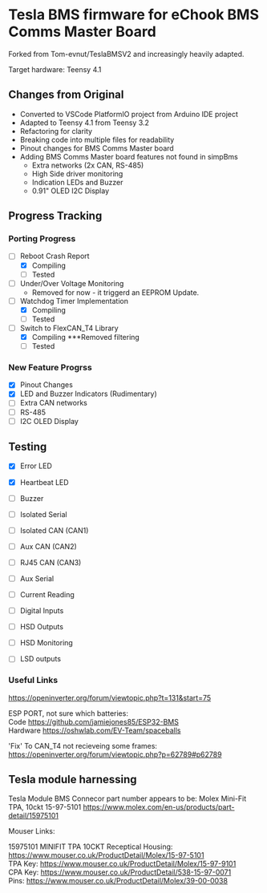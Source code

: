 # Tesla BMS firmware for eChook BMS Comms Master Board
Forked from Tom-evnut/TeslaBMSV2 and increasingly heavily adapted.

Target hardware: Teensy 4.1

## Changes from Original
- Converted to VSCode PlatformIO project from Arduino IDE project
- Adapted to Teensy 4.1 from Teensy 3.2
- Refactoring for clarity
- Breaking code into multiple files for readability
- Pinout changes for BMS Comms Master board
- Adding BMS Comms Master board features not found in simpBms
    - Extra networks (2x CAN, RS-485)
    - High Side driver monitoring
    - Indication LEDs and Buzzer
    - 0.91" OLED I2C Display
 
## Progress Tracking

### Porting Progress
- [ ] Reboot Crash Report
    - [x] Compiling
    - [ ] Tested
- [ ] Under/Over Voltage Monitoring  
    - Removed for now - it triggerd an EEPROM Update.    
- [ ] Watchdog Timer Implementation
    - [x] Compiling
    - [ ] Tested
- [ ] Switch to FlexCAN_T4 Library
    - [x] Compiling ***Removed filtering
    - [ ] Tested
     
### New Feature Progrss
- [x] Pinout Changes
- [x] LED and Buzzer Indicators (Rudimentary)
- [ ] Extra CAN networks
- [ ] RS-485
- [ ] I2C OLED Display

## Testing
- [x] Error LED
- [x] Heartbeat LED
- [ ] Buzzer
- [ ] Isolated Serial
- [ ] Isolated CAN (CAN1)
- [ ] Aux CAN (CAN2)
- [ ] RJ45 CAN (CAN3)
- [ ] Aux Serial
- [ ] Current Reading
- [ ] Digital Inputs
- [ ] HSD Outputs
- [ ] HSD Monitoring
- [ ] LSD outputs


### Useful Links
https://openinverter.org/forum/viewtopic.php?t=131&start=75

ESP PORT, not sure which batteries:    
Code https://github.com/jamiejones85/ESP32-BMS  
Hardware https://oshwlab.com/EV-Team/spaceballs

'Fix' To CAN_T4 not recieveing some frames: https://openinverter.org/forum/viewtopic.php?p=62789#p62789

## Tesla module harnessing

Tesla Module BMS Connecor part number appears to be: 
Molex Mini-Fit TPA, 10ckt 15-97-5101 
https://www.molex.com/en-us/products/part-detail/15975101

Mouser Links:

15975101 MINIFIT TPA 10CKT Receptical Housing: https://www.mouser.co.uk/ProductDetail/Molex/15-97-5101  
TPA Key: https://www.mouser.co.uk/ProductDetail/Molex/15-97-9101  
CPA Key: https://www.mouser.co.uk/ProductDetail/538-15-97-0071  
Pins: https://www.mouser.co.uk/ProductDetail/Molex/39-00-0038




